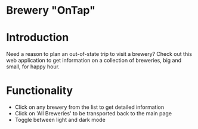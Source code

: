 # Brewery "OnTap"

# Introduction
Need a reason to plan an out-of-state trip to visit a brewery? Check out this web application to get information on a collection of breweries, big and small, for happy hour.

# Functionality
* Click on any brewery from the list to get detailed information
* Click on 'All Breweries' to be transported back to the main page
* Toggle between light and dark mode
